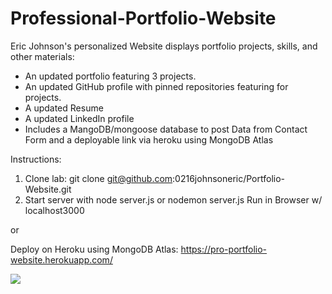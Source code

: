 # Professional-Portfolio-Website
Eric Johnson's personalized Website displays portfolio projects, skills, and other materials:
* An updated portfolio featuring 3 projects.
* An updated GitHub profile with pinned repositories featuring for projects.
* A updated Resume
* A updated LinkedIn profile
* Includes a MangoDB/mongoose database to post Data from Contact Form and a deployable link via heroku using MongoDB Atlas

Instructions:
1) Clone lab: git clone git@github.com:0216johnsoneric/Portfolio-Website.git
2) Start server with node server.js or nodemon server.js Run in Browser w/ localhost3000 

or

Deploy on Heroku using MongoDB Atlas:
https://pro-portfolio-website.herokuapp.com/

<img src="public/assets/images/Screen Shot 2020-09-29 at 8.21.04 PM.png"> </img>











